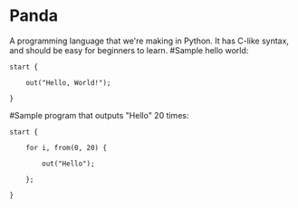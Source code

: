 # Panda
A programming language that we're making in Python. It has C-like syntax, and should be easy for beginners to learn.
#Sample hello world:

    start {

        out("Hello, World!");
    
    }


#Sample program that outputs "Hello" 20 times:

    start {

        for i, from(0, 20) {
    
            out("Hello");
        
        };
    
    }
